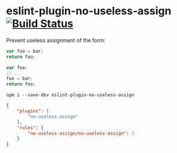 # eslint-plugin-no-useless-assign [![Build Status](https://travis-ci.org/erikdesjardins/eslint-plugin-no-useless-assign.svg?branch=master)](https://travis-ci.org/erikdesjardins/eslint-plugin-no-useless-assign)

Prevent useless assignment of the form:

```js
var foo = bar;
return foo;
```

```js
var foo;
// ...
foo = bar;
return foo;
```

`npm i --save-dev eslint-plugin-no-useless-assign`

```json
{
	"plugins": [
		"no-useless-assign"
	],
	"rules": {
		"no-useless-assign/no-useless-assign": 2
	}
}
```
